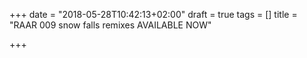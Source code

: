 +++
date = "2018-05-28T10:42:13+02:00"
draft = true
tags = []
title = "RAAR 009 snow falls remixes AVAILABLE NOW"

+++
